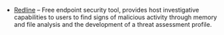 


* [Redline](https://www.fireeye.com/services/freeware/redline.html) – Free endpoint security tool, provides host investigative capabilities to users to find signs of malicious activity through memory and file analysis and the development of a threat assessment profile.


